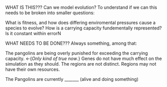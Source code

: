 WHAT IS THIS???
Can we model evolution? To understand if we can this needs to be broken into smaller questions:

What is fitness, and how does differing enviromental pressures cause a species to evolve?
How is a carrying capacity fundementally represented? Is it constant within errorN

WHAT NEEDS TO BE DONE???
Always something, among that:

The pangolins are being overly punished for exceeding the carrying capacity.
    <-{*Only kind of true now*.}
Genes do not have much effect on the simulation as they should.
The regions are not distinct.
Regions may not have their own resources.

The Pangolins are currently _______ (alive and doing something)
